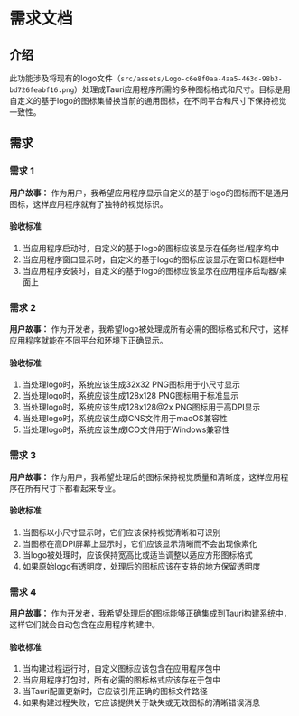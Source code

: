 # 需求文档

## 介绍

此功能涉及将现有的logo文件（`src/assets/Logo-c6e8f0aa-4aa5-463d-98b3-bd726feabf16.png`）处理成Tauri应用程序所需的多种图标格式和尺寸。目标是用自定义的基于logo的图标集替换当前的通用图标，在不同平台和尺寸下保持视觉一致性。

## 需求

### 需求 1

**用户故事：** 作为用户，我希望应用程序显示自定义的基于logo的图标而不是通用图标，这样应用程序就有了独特的视觉标识。

#### 验收标准

1. 当应用程序启动时，自定义的基于logo的图标应该显示在任务栏/程序坞中
2. 当应用程序窗口显示时，自定义的基于logo的图标应该显示在窗口标题栏中
3. 当应用程序安装时，自定义的基于logo的图标应该显示在应用程序启动器/桌面上

### 需求 2

**用户故事：** 作为开发者，我希望logo被处理成所有必需的图标格式和尺寸，这样应用程序就能在不同平台和环境下正确显示。

#### 验收标准

1. 当处理logo时，系统应该生成32x32 PNG图标用于小尺寸显示
2. 当处理logo时，系统应该生成128x128 PNG图标用于标准显示
3. 当处理logo时，系统应该生成128x128@2x PNG图标用于高DPI显示
4. 当处理logo时，系统应该生成ICNS文件用于macOS兼容性
5. 当处理logo时，系统应该生成ICO文件用于Windows兼容性

### 需求 3

**用户故事：** 作为用户，我希望处理后的图标保持视觉质量和清晰度，这样应用程序在所有尺寸下都看起来专业。

#### 验收标准

1. 当图标以小尺寸显示时，它们应该保持视觉清晰和可识别
2. 当图标在高DPI屏幕上显示时，它们应该显示清晰而不会出现像素化
3. 当logo被处理时，应该保持宽高比或适当调整以适应方形图标格式
4. 如果原始logo有透明度，处理后的图标应该在支持的地方保留透明度

### 需求 4

**用户故事：** 作为开发者，我希望处理后的图标能够正确集成到Tauri构建系统中，这样它们就会自动包含在应用程序构建中。

#### 验收标准

1. 当构建过程运行时，自定义图标应该包含在应用程序包中
2. 当应用程序打包时，所有必需的图标格式应该存在于包中
3. 当Tauri配置更新时，它应该引用正确的图标文件路径
4. 如果构建过程失败，它应该提供关于缺失或无效图标的清晰错误消息